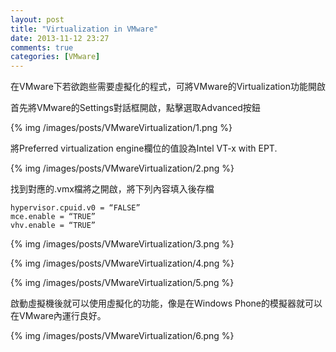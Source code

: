 ```yaml
---
layout: post
title: "Virtualization in VMware"
date: 2013-11-12 23:27
comments: true
categories: [VMware]
---
```


在VMware下若欲跑些需要虛擬化的程式，可將VMware的Virtualization功能開啟   

<!--More-->

首先將VMware的Settings對話框開啟，點擊選取Advanced按鈕 

{% img /images/posts/VMwareVirtualization/1.png %}


將Preferred virtualization engine欄位的值設為Intel VT-x with EPT.

{% img /images/posts/VMwareVirtualization/2.png %}


找到對應的.vmx檔將之開啟，將下列內容填入後存檔

    hypervisor.cpuid.v0 = “FALSE”
    mce.enable = “TRUE”
    vhv.enable = “TRUE”

{% img /images/posts/VMwareVirtualization/3.png %}

{% img /images/posts/VMwareVirtualization/4.png %}

{% img /images/posts/VMwareVirtualization/5.png %}


啟動虛擬機後就可以使用虛擬化的功能，像是在Windows Phone的模擬器就可以在VMware內運行良好。

{% img /images/posts/VMwareVirtualization/6.png %}

